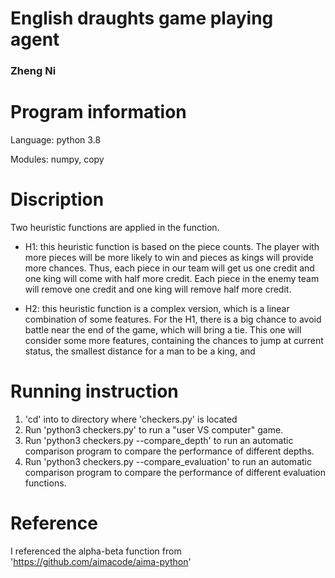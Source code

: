 # English draughts game playing agent
### Zheng Ni
# Program information
Language: python 3.8

Modules: numpy, copy

# Discription
Two heuristic functions are applied in the function.

- H1: this heuristic function is based on the piece counts. The player with more pieces will be more likely to win and pieces as kings will provide more chances. Thus, each piece in our team will get us one credit and one king will come with half more credit. Each piece in the enemy team will remove one credit and one king will remove half more credit.

- H2: this heuristic function is a complex version, which is a linear combination of some features. For the H1, there is a big chance to avoid battle near the end of the game, which will bring a tie. This one will consider some more features, containing the chances to jump at current status, the smallest distance for a man to be a king, and

# Running instruction
1) 'cd' into to directory where 'checkers.py' is located
2) Run 'python3 checkers.py' to run a "user VS computer" game.
3) Run 'python3 checkers.py --compare_depth' to run an automatic comparison program to compare the performance of different depths.
4) Run 'python3 checkers.py --compare_evaluation' to run an automatic comparison program to compare the performance of different evaluation functions.

# Reference
I referenced the alpha-beta function from 'https://github.com/aimacode/aima-python'